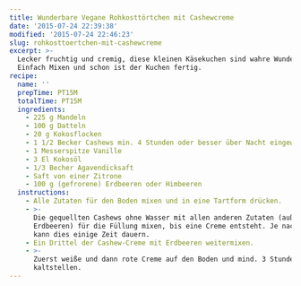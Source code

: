 ```yaml
---
title: Wunderbare Vegane Rohkosttörtchen mit Cashewcreme
date: '2015-07-24 22:39:38'
modified: '2015-07-24 22:46:23'
slug: rohkosttoertchen-mit-cashewcreme
excerpt: >-
  Lecker fruchtig und cremig, diese kleinen Käsekuchen sind wahre Wunderwerke:
  Einfach Mixen und schon ist der Kuchen fertig.
recipe:
  name: ''
  prepTime: PT15M
  totalTime: PT15M
  ingredients:
    - 225 g Mandeln
    - 100 g Datteln
    - 20 g Kokosflocken
    - 1 1/2 Becker Cashews min. 4 Stunden oder besser über Nacht eingeweicht
    - 1 Messerspitze Vanille
    - 3 El Kokosöl
    - 1/3 Becher Agavendicksaft
    - Saft von einer Zitrone
    - 100 g (gefrorene) Erdbeeren oder Himbeeren
  instructions:
    - Alle Zutaten für den Boden mixen und in eine Tartform drücken.
    - >-
      Die gequellten Cashews ohne Wasser mit allen anderen Zutaten (außer
      Erdbeeren) für die Füllung mixen, bis eine Creme entsteht. Je nach Mixer
      kann dies einige Zeit dauern.
    - Ein Drittel der Cashew-Creme mit Erdbeeren weitermixen.
    - >-
      Zuerst weiße und dann rote Creme auf den Boden und mind. 3 Stunden
      kaltstellen.
---
```


